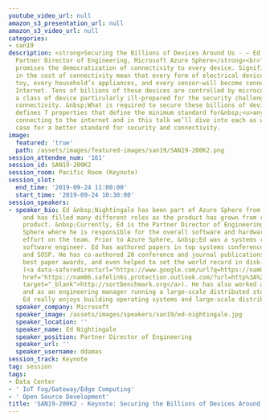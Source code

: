 ```yaml
---
youtube_video_url: null
amazon_s3_presentation_url: null
amazon_s3_video_url: null
categories:
- san19
description: <strong>Securing the Billions of Devices Around Us - – Ed Nightingale,
  Partner Director of Engineering, Microsoft Azure Sphere</strong><br>The next decade
  promises the democratization of connectivity to every device. Significant drops
  in the cost of connectivity mean that every form of electrical device—every child’s
  toy, every household’s appliances, and every sensor—will become connected to the
  Internet. Tens of billions of these devices are controlled by microcontrollers,
  a class of device particularly ill-prepared for the security challenges of internet
  connectivity. &nbsp;What is required to secure these billions of devices? &nbsp;Microsoft
  defines 7 properties that define the minimum standard for&nbsp;<u>any</u> device
  connecting to the internet and in this talk we’ll dive into each as we make the
  case for a better standard for security and connectivity.
image:
  featured: 'true'
  path: /assets/images/featured-images/san19/SAN19-200K2.png
session_attendee_num: '161'
session_id: SAN19-200K2
session_room: Pacific Room (Keynote)
session_slot:
  end_time: '2019-09-24 11:00:00'
  start_time: '2019-09-24 10:30:00'
session_speakers:
- speaker_bio: Ed &nbsp;Nightingale has been part of Azure Sphere from its inception
    and has filled many different roles as the product has grown from research to
    product. &nbsp;Currently, Ed is the Partner Director of Engineering for Azure
    Sphere where he is responsible for the overall software and hardware engineering
    effort on the team. Prior to Azure Sphere, &nbsp;Ed was a systems researcher and
    software engineer. Ed has authored papers in top systems conferences such as OSDI
    and SOSP. He has co-authored 20 conference and journal publications, has won 6
    best paper awards, and even helped to set the world record in disk-to-disk sorting
    (<a data-saferedirecturl="https://www.google.com/url?q=https://nam06.safelinks.protection.outlook.com/?url%3Dhttp%253A%252F%252Fsortbenchmark.org%26data%3D02%257C01%257Cddamas%2540microsoft.com%257C433d61160118445fd3c008d71e857f0d%257C72f988bf86f141af91ab2d7cd011db47%257C1%257C0%257C637011431018146227%26sdata%3DOqNsm%252BUSYW5Y40e2Enj5wY4iB97h%252B1u2dfPJ%252BoSk8Ns%253D%26reserved%3D0&source=gmail&ust=1565869504808000&usg=AFQjCNHUGhoCtCVNSpdI8j-Fc6Oyt-MD8Q"
    href="https://nam06.safelinks.protection.outlook.com/?url=http%3A%2F%2Fsortbenchmark.org&data=02%7C01%7Cddamas%40microsoft.com%7C433d61160118445fd3c008d71e857f0d%7C72f988bf86f141af91ab2d7cd011db47%7C1%7C0%7C637011431018146227&sdata=OqNsm%2BUSYW5Y40e2Enj5wY4iB97h%2B1u2dfPJ%2BoSk8Ns%3D&reserved=0"
    target="_blank">http://sortbenchmark.org</a>). He has also worked as an engineer
    and as an engineering manager running a large-scale distributed storage service.
    Ed really enjoys building operating systems and large-scale distributed systems.
  speaker_company: Microsoft
  speaker_image: /assets/images/speakers/san19/ed-nightingale.jpg
  speaker_location: ''
  speaker_name: Ed Nightingale
  speaker_position: Partner Director of Engineering
  speaker_url: ''
  speaker_username: ddamas
session_track: Keynote
tag: session
tags:
- Data Center
- ' IoT Fog/Gateway/Edge Computing'
- ' Open Source Development'
title: 'SAN19-200K2 - Keynote: Securing the Billions of Devices Around Us'
---
```

